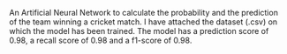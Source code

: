 An Artificial Neural Network to calculate the probability and the prediction of the team winning a cricket match.
I have attached the dataset (.csv) on which the model has been trained.
The model has a prediction score of 0.98, a recall score of 0.98 and a f1-score of 0.98.
